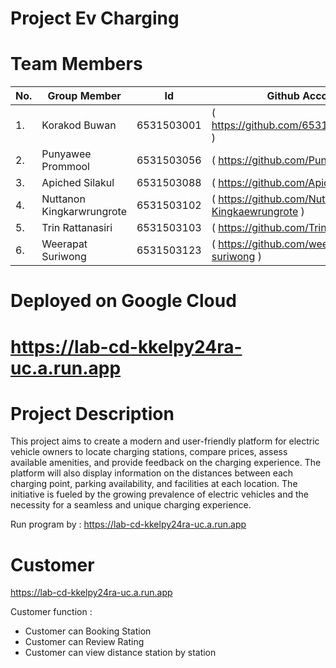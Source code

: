 # Project Ev Charging                                                          
                                                               
# Team Members                                                                  
|No.|Group Member               |Id         |Github Account                                      |
|---|---------------------------|-----------|----------------------------------------------------|
|1. |Korakod Buwan              |6531503001 |( https://github.com/6531503001korkod )             |
|2. |Punyawee Prommool          |6531503056 |(  https://github.com/Punyawee056  )                |
|3. |Apiched Silakul            |6531503088 |( https://github.com/Apiched088 )                   |
|4. |Nuttanon Kingkarwrungrote  |6531503102 |( https://github.com/Nuttanon-Kingkaewrungrote )    |
|5. |Trin Rattanasiri           |6531503103 |(  https://github.com/Trin-Rattnasiri )             |
|6. |Weerapat Suriwong          |6531503123 |(  https://github.com/weerapat-suriwong  )          |
# Deployed on Google Cloud
https://lab-cd-kkelpy24ra-uc.a.run.app
====================================================================================================
# Project Description
This project aims to create a modern and user-friendly platform for electric vehicle owners to locate charging stations, compare prices, assess available amenities, and provide feedback on the charging experience. The platform will also display information on the distances between each charging point, parking availability, and facilities at each location. The initiative is fueled by the growing prevalence of electric vehicles and the necessity for a seamless and unique charging experience.

Run program by : https://lab-cd-kkelpy24ra-uc.a.run.app

# Customer 
https://lab-cd-kkelpy24ra-uc.a.run.app

Customer function :
- Customer can Booking Station
- Customer can Review Rating
- Customer can view distance station by station

